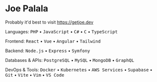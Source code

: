 # Joe Palala

Probably it'd best to visit https://getjoe.dev

Languages: <tt>PHP</tt> • <tt>JavaScript</tt>  • <tt>C#</tt> • <tt>C</tt> • <tt>TypeScript</tt>

Frontend:
<tt>React</tt> • <tt>Vue</tt> • <tt>Angular</tt> • <tt>Tailwind</tt>

Backend:
<tt>Node.js</tt> • <tt>Express</tt>  • <tt>Symfony</tt>

Databases & APIs:
<tt>PostgreSQL</tt> • <tt>MySQL</tt> • <tt>MongoDB</tt> • <tt>GraphQL</tt>

DevOps & Tools:
<tt>Docker</tt> • <tt>Kubernetes</tt> • <tt>AWS Services</tt> • <tt>Supabase</tt> • <tt>Git</tt> • <tt>Vite</tt> • <tt>Vim</tt> • <tt>VS Code</tt>
